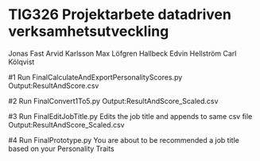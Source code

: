 # TIG326 Projektarbete datadriven verksamhetsutveckling
Jonas Fast
Arvid Karlsson
Max Löfgren Hallbeck
Edvin Hellström
Carl Kölqvist

#1 Run FinalCalculateAndExportPersonalityScores.py
      Output:ResultAndScore.csv

#2 Run FinalConvert1To5.py
      Output:ResultAndScore_Scaled.csv

#3 Run FinalEditJobTitle.py
      Edits the job title and appends to same csv file
      Output:ResultAndScore_Scaled.csv

#4 Run FinalPrototype.py
      You are about to be recommended a job title based on your Personality Traits
